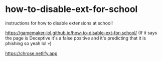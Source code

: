 # how-to-disable-ext-for-school
instructions for how to disable extensions at school!

 https://gamemaker-lol.github.io/how-to-disable-ext-for-school/ (If it says the page is Deceptive it's a false positive and it's predicting that it is phishing so yeah lol 💀)

 https://chrose.netlify.app

